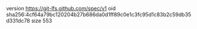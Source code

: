 version https://git-lfs.github.com/spec/v1
oid sha256:4cf64a79bc120204b27b686da0d1ff89c0e1c3fc95d1c83b2c59db35d331dc78
size 553
